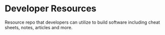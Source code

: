 # Developer Resources
Resource repo that developers can utilize to build software including cheat sheets, notes, articles and more.

